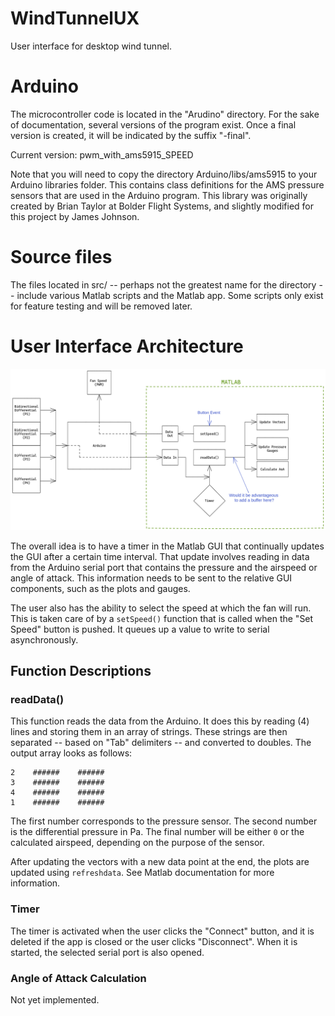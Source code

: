 # WindTunnelUX
User interface for desktop wind tunnel.

# Arduino
The microcontroller code is located in the "Arudino" directory. For the sake of documentation, several versions of the program exist. Once a final version is created, it will be indicated by the suffix "-final".

Current version: pwm_with_ams5915_SPEED

Note that you will need to copy the directory Arduino/libs/ams5915 to your Arduino libraries folder. This contains class definitions for the AMS pressure sensors that are used in the Arduino program. This library was originally created by Brian Taylor at Bolder Flight Systems, and slightly modified for this project by James Johnson.

# Source files
The files located in src/ -- perhaps not the greatest name for the directory -- include various Matlab scripts and the Matlab app. Some scripts only exist for feature testing and will be removed later.

# User Interface Architecture
![UX Logic](images/UX_Logic.png)

The overall idea is to have a timer in the Matlab GUI that continually updates the GUI after a certain time interval. That update involves reading in data from the Arduino serial port that contains the pressure and the airspeed or angle of attack. This information needs to be sent to the relative GUI components, such as the plots and gauges.

The user also has the ability to select the speed at which the fan will run. This is taken care of by a `setSpeed()` function that is called when the "Set Speed" button is pushed. It queues up a value to write to serial asynchronously.

## Function Descriptions
### readData()
This function reads the data from the Arduino. It does this by reading (4) lines and storing them in an array of strings. These strings are then separated -- based on "Tab" delimiters -- and converted to doubles. The output array looks as follows:
```
2    ######    ######
3    ######    ######
4    ######    ######
1    ######    ######
```
The first number corresponds to the pressure sensor. The second number is the differential pressure in Pa. The final number will be either `0` or the calculated airspeed, depending on the purpose of the sensor.

After updating the vectors with a new data point at the end, the plots are updated using `refreshdata`. See Matlab documentation for more information.

### Timer
The timer is activated when the user clicks the "Connect" button, and it is deleted if the app is closed or the user clicks "Disconnect". When it is started, the selected serial port is also opened.

### Angle of Attack Calculation
Not yet implemented.
